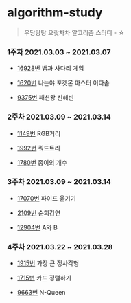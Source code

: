 # algorithm-study

> 우당탕탕 으랏차차 알고리즘 스터디 - ☆

### 1주차 2021.03.03 ~ 2021.03.07

* [16928번](https://www.acmicpc.net/problem/16928) 뱀과 사다리 게임

* [1620번](https://www.acmicpc.net/problem/1620) 나는야 포켓몬 마스터 이다솜

* [9375번](https://www.acmicpc.net/problem/9375) 패션왕 신해빈

### 2주차 2021.03.09 ~ 2021.03.14

* [1149번](https://www.acmicpc.net/problem/1149) RGB거리

* [1992번](https://www.acmicpc.net/problem/1992) 쿼드트리

* [1780번](https://www.acmicpc.net/problem/1780) 종이의 개수

### 3주차 2021.03.09 ~ 2021.03.14

* [17070번](https://www.acmicpc.net/problem/17070) 파이프 옮기기

* [2109번](https://www.acmicpc.net/problem/2109) 순회강연

* [12904번](https://www.acmicpc.net/problem/12904) A와 B

### 4주차 2021.03.22 ~ 2021.03.28

* [1915번](https://www.acmicpc.net/problem/1915) 가장 큰 정사각형

* [1715번](https://www.acmicpc.net/problem/1715) 카드 정렬하기

* [9663번](https://www.acmicpc.net/problem/9663) N-Queen
